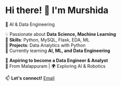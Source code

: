 # Hi there! 👋 I'm Murshida  
🚀 AI & Data Engineering   

💡 Passionate about **Data Science, Machine Learning**  
🔹 **Skills**: Python, MySQL, Flask, EDA, ML  
📂 **Projects**: Data Analytics with Python  
🎯 Currently learning **AI, ML, and Data Engineering**  

🌱 **Aspiring to become a Data Engineer & Analyst**  
📍 From Malappuram | 🌍 Exploring AI & Robotics  

📫 **Let's connect!** 
[Email](murshidatmurshida@gmail.com)  
